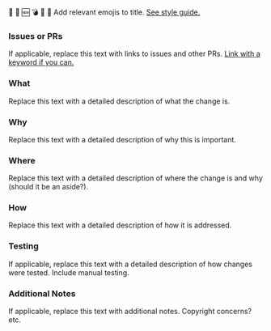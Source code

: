 :memo: :lipstick: :new: :bomb: :bug: :art: Add relevant emojis to title. [See style guide.](https://github.com/jameshughes89/cs102/blob/contribute/CONTRIBUTING.md#style-guidelines)


### Issues or PRs
If applicable, replace this text with links to issues and other PRs. [Link with a keyword if you can.](https://docs.github.com/en/issues/tracking-your-work-with-issues/creating-issues/linking-a-pull-request-to-an-issue)

### What
Replace this text with a detailed description of what the change is.

### Why
Replace this text with a detailed description of why this is important.

### Where
Replace this text with a detailed description of where the change is and why (should it be an aside?).

### How
Replace this text with a detailed description of how it is addressed.

### Testing
If applicable, replace this text with a detailed description of how changes were tested. Include manual testing.

### Additional Notes
If applicable, replace this text with additional notes. Copyright concerns? etc.